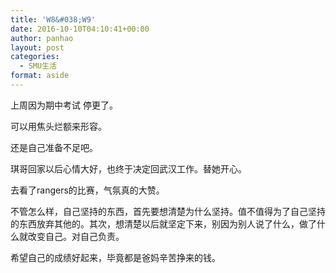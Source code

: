 ```yaml
---
title: 'W8&#038;W9'
date: 2016-10-10T04:10:41+00:00
author: panhao
layout: post
categories:
  - SMU生活
format: aside
---
```

上周因为期中考试 停更了。

可以用焦头烂额来形容。

还是自己准备不足吧。

琪哥回家以后心情大好，也终于决定回武汉工作。替她开心。

去看了rangers的比赛，气氛真的大赞。

不管怎么样，自己坚持的东西，首先要想清楚为什么坚持。值不值得为了自己坚持的东西放弃其他的。其次，想清楚以后就坚定下来，别因为别人说了什么，做了什么就改变自己。对自己负责。

希望自己的成绩好起来，毕竟都是爸妈辛苦挣来的钱。